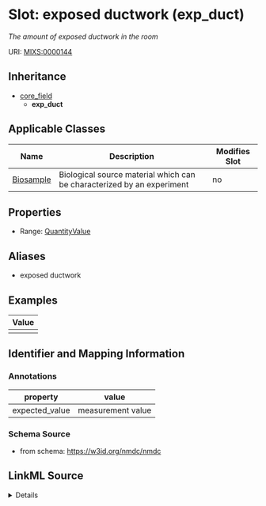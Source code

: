 # Slot: exposed ductwork (exp_duct)


_The amount of exposed ductwork in the room_



URI: [MIXS:0000144](https://w3id.org/mixs/0000144)




## Inheritance

* [core_field](core_field.md)
    * **exp_duct**





## Applicable Classes

| Name | Description | Modifies Slot |
| --- | --- | --- |
[Biosample](Biosample.md) | Biological source material which can be characterized by an experiment |  no  |







## Properties

* Range: [QuantityValue](QuantityValue.md)



## Aliases


* exposed ductwork




## Examples

| Value |
| --- |
|  |

## Identifier and Mapping Information





### Annotations

| property | value |
| --- | --- |
| expected_value | measurement value || preferred_unit | square meter || occurrence | 1 |



### Schema Source


* from schema: https://w3id.org/nmdc/nmdc




## LinkML Source

<details>
```yaml
name: exp_duct
annotations:
  expected_value:
    tag: expected_value
    value: measurement value
  preferred_unit:
    tag: preferred_unit
    value: square meter
  occurrence:
    tag: occurrence
    value: '1'
description: The amount of exposed ductwork in the room
title: exposed ductwork
examples:
- value: ''
from_schema: https://w3id.org/nmdc/nmdc
aliases:
- exposed ductwork
rank: 1000
is_a: core field
slot_uri: MIXS:0000144
multivalued: false
alias: exp_duct
domain_of:
- Biosample
range: QuantityValue

```
</details>
